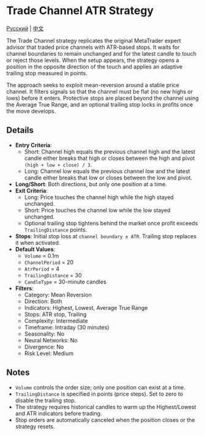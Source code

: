 # Trade Channel ATR Strategy
[Русский](README_ru.md) | [中文](README_cn.md)

The Trade Channel strategy replicates the original MetaTrader expert advisor that traded price channels with ATR-based stops. It waits for channel boundaries to remain unchanged and for the latest candle to touch or reject those levels. When the setup appears, the strategy opens a position in the opposite direction of the touch and applies an adaptive trailing stop measured in points.

The approach seeks to exploit mean-reversion around a stable price channel. It filters signals so that the channel must be flat (no new highs or lows) before it enters. Protective stops are placed beyond the channel using the Average True Range, and an optional trailing stop locks in profits once the move develops.

## Details

- **Entry Criteria**:
  - Short: Channel high equals the previous channel high and the latest candle either breaks that high or closes between the high and pivot `(high + low + close) / 3`.
  - Long: Channel low equals the previous channel low and the latest candle either breaks that low or closes between the low and pivot.
- **Long/Short**: Both directions, but only one position at a time.
- **Exit Criteria**:
  - Long: Price touches the channel high while the high stayed unchanged.
  - Short: Price touches the channel low while the low stayed unchanged.
  - Optional trailing stop tightens behind the market once profit exceeds `TrailingDistance` points.
- **Stops**: Initial stop loss at `channel boundary ± ATR`. Trailing stop replaces it when activated.
- **Default Values**:
  - `Volume` = 0.1m
  - `ChannelPeriod` = 20
  - `AtrPeriod` = 4
  - `TrailingDistance` = 30
  - `CandleType` = 30-minute candles
- **Filters**:
  - Category: Mean Reversion
  - Direction: Both
  - Indicators: Highest, Lowest, Average True Range
  - Stops: ATR stop, Trailing
  - Complexity: Intermediate
  - Timeframe: Intraday (30 minutes)
  - Seasonality: No
  - Neural Networks: No
  - Divergence: No
  - Risk Level: Medium

## Notes

- `Volume` controls the order size; only one position can exist at a time.
- `TrailingDistance` is specified in points (price steps). Set to zero to disable the trailing stop.
- The strategy requires historical candles to warm up the Highest/Lowest and ATR indicators before trading.
- Stop orders are automatically canceled when the position closes or the strategy resets.
